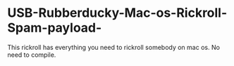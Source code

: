 # USB-Rubberducky-Mac-os-Rickroll-Spam-payload-
This rickroll has everything you need to rickroll somebody on mac os. No need to compile.
